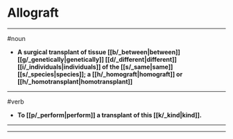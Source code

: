 # Allograft
---
#noun
- **A surgical transplant of tissue [[b/_between|between]] [[g/_genetically|genetically]] [[d/_different|different]] [[i/_individuals|individuals]] of the [[s/_same|same]] [[s/_species|species]]; a [[h/_homograft|homograft]] or [[h/_homotransplant|homotransplant]]**
---
#verb
- **To [[p/_perform|perform]] a transplant of this [[k/_kind|kind]].**
---
---
